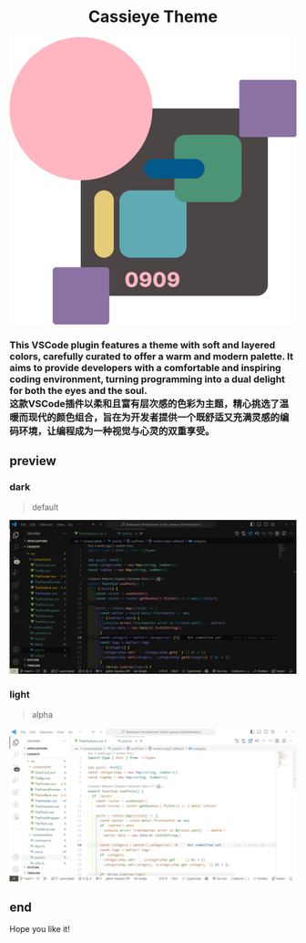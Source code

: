 <!--
 * @Author: cassie-ye cassie20190909@gmail.com
 * @Date: 2025-03-08 20:47:57
 * @LastEditors: cassie-ye cassie20190909@gmail.com
 * @LastEditTime: 2025-03-09 16:49:22
 * @FilePath: \Cassieye-Theme\README.md
 * @Description: 这是默认设置,请设置`customMade`, 打开koroFileHeader查看配置 进行设置: https://github.com/OBKoro1/koro1FileHeader/wiki/%E9%85%8D%E7%BD%AE
-->
<h1 align="center">Cassieye Theme</h1>

<div align="center">
<img alt="logo" src="icon.png">
</div>

<h3>
This VSCode plugin features a theme with soft and layered colors, carefully curated to offer a warm and modern palette. It aims to provide developers with a comfortable and inspiring coding environment, turning programming into a dual delight for both the eyes and the soul.<br>
这款VSCode插件以柔和且富有层次感的色彩为主题，精心挑选了温暖而现代的颜色组合，旨在为开发者提供一个既舒适又充满灵感的编码环境，让编程成为一种视觉与心灵的双重享受。
</h3>

## preview

### dark

> default

![preview](images/dark.png)

### light

> alpha

![preview](images/light.png)

## end

Hope you like it!
